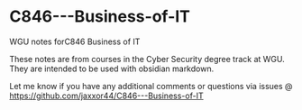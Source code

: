# C846---Business-of-IT
WGU notes forC846 Business of IT

These notes are from courses in the Cyber Security degree track at WGU.
They are intended to be used with obsidian markdown.

Let me know if you have any additional comments or questions via issues @
https://github.com/jaxxor44/C846---Business-of-IT
